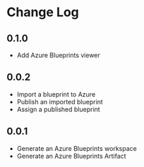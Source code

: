 # Change Log

## 0.1.0

- Add Azure Blueprints viewer

## 0.0.2

- Import a blueprint to Azure
- Publish an imported blueprint
- Assign a published blueprint

## 0.0.1

- Generate an Azure Blueprints workspace
- Generate an Azure Blueprints Artifact
